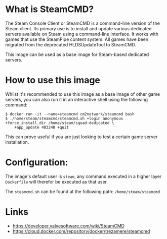 # What is SteamCMD?

The Steam Console Client or SteamCMD is a command-line version of the Steam client. Its primary use is to install and update various dedicated servers available on Steam using a command-line interface. It works with games that use the SteamPipe content system. All games have been migrated from the deprecated HLDSUpdateTool to SteamCMD. 

This image can be used as a base image for Steam-based dedicated servers.

# How to use this image

Whilst it's recommended to use this image as a base image of other game servers, you can also run it in an interactive shell using the following command:

```
$ docker run -it --name=steamcmd cm2network/steamcmd bash
$ ./home/steam/steamcmd/steamcmd.sh +login anonymous +force_install_dir /home/steam/squad-dedicated \
    +app_update 403240 +quit
```

This can prove useful if you are just looking to test a certain game server installation.

# Configuration:

The image's default user is `steam`, any command executed in a higher layer `Dockerfile` will therefor be executed as that user.

The `steamcmd.sh` can be found at the following path: `/home/steam/steamcmd`

# Links

* https://developer.valvesoftware.com/wiki/SteamCMD
* https://cloud.docker.com/repository/docker/trezamere/steamcmd
